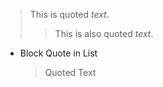 > This is quoted *text*\.
> 
> > This is also quoted *text*\.

 *  Block Quote in List
    
    > Quoted Text